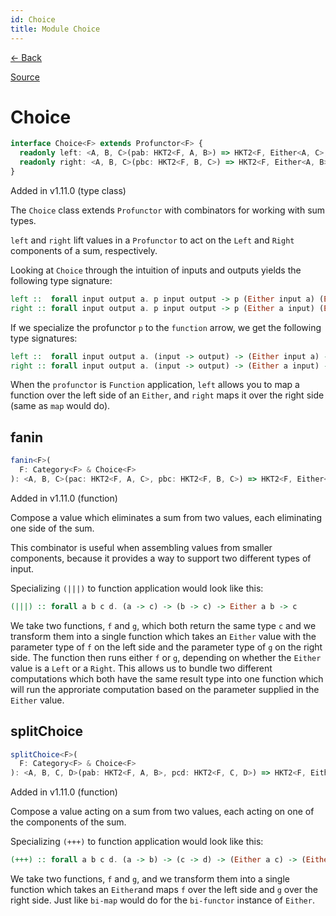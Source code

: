 ```yaml
---
id: Choice
title: Module Choice
---
```


[← Back](.)

[Source](https://github.com/gcanti/fp-ts/blob/master/src/Choice.ts)

# Choice

```ts
interface Choice<F> extends Profunctor<F> {
  readonly left: <A, B, C>(pab: HKT2<F, A, B>) => HKT2<F, Either<A, C>, Either<B, C>>
  readonly right: <A, B, C>(pbc: HKT2<F, B, C>) => HKT2<F, Either<A, B>, Either<A, C>>
}
```

Added in v1.11.0 (type class)

The `Choice` class extends `Profunctor` with combinators for working with
sum types.

`left` and `right` lift values in a `Profunctor` to act on the `Left` and
`Right` components of a sum, respectively.

Looking at `Choice` through the intuition of inputs and outputs
yields the following type signature:

```purescript
left ::  forall input output a. p input output -> p (Either input a) (Either output a)
right :: forall input output a. p input output -> p (Either a input) (Either a output)
```

If we specialize the profunctor `p` to the `function` arrow, we get the following type
signatures:

```purescript
left ::  forall input output a. (input -> output) -> (Either input a) -> (Either output a)
right :: forall input output a. (input -> output) -> (Either a input) -> (Either a output)
```

When the `profunctor` is `Function` application, `left` allows you to map a function over the
left side of an `Either`, and `right` maps it over the right side (same as `map` would do).

## fanin

```ts
fanin<F>(
  F: Category<F> & Choice<F>
): <A, B, C>(pac: HKT2<F, A, C>, pbc: HKT2<F, B, C>) => HKT2<F, Either<A, B>, C>
```

Added in v1.11.0 (function)

Compose a value which eliminates a sum from two values, each eliminating
one side of the sum.

This combinator is useful when assembling values from smaller components,
because it provides a way to support two different types of input.

Specializing `(|||)` to function application would look like this:

```purescript
(|||) :: forall a b c d. (a -> c) -> (b -> c) -> Either a b -> c
```

We take two functions, `f` and `g`, which both return the same type `c` and we transform them into a
single function which takes an `Either` value with the parameter type of `f` on the left side and
the parameter type of `g` on the right side. The function then runs either `f` or `g`, depending on
whether the `Either` value is a `Left` or a `Right`.
This allows us to bundle two different computations which both have the same result type into one
function which will run the approriate computation based on the parameter supplied in the `Either` value.

## splitChoice

```ts
splitChoice<F>(
  F: Category<F> & Choice<F>
): <A, B, C, D>(pab: HKT2<F, A, B>, pcd: HKT2<F, C, D>) => HKT2<F, Either<A, C>, Either<B, D>>
```

Added in v1.11.0 (function)

Compose a value acting on a sum from two values, each acting on one of
the components of the sum.

Specializing `(+++)` to function application would look like this:

```purescript
(+++) :: forall a b c d. (a -> b) -> (c -> d) -> (Either a c) -> (Either b d)
```

We take two functions, `f` and `g`, and we transform them into a single function which
takes an `Either`and maps `f` over the left side and `g` over the right side. Just like
`bi-map` would do for the `bi-functor` instance of `Either`.
